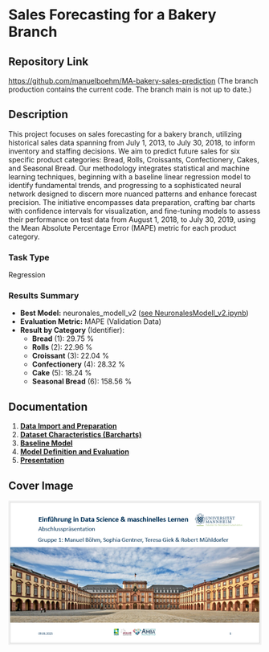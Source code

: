 # Sales Forecasting for a Bakery Branch

## Repository Link

https://github.com/manuelboehm/MA-bakery-sales-prediction
(The branch production contains the current code. The branch main is not up to date.)

## Description

This project focuses on sales forecasting for a bakery branch, utilizing historical sales data spanning from July 1, 2013, to July 30, 2018, to inform inventory and staffing decisions. We aim to predict future sales for six specific product categories: Bread, Rolls, Croissants, Confectionery, Cakes, and Seasonal Bread. Our methodology integrates statistical and machine learning techniques, beginning with a baseline linear regression model to identify fundamental trends, and progressing to a sophisticated neural network designed to discern more nuanced patterns and enhance forecast precision. The initiative encompasses data preparation, crafting bar charts with confidence intervals for visualization, and fine-tuning models to assess their performance on test data from August 1, 2018, to July 30, 2019, using the Mean Absolute Percentage Error (MAPE) metric for each product category.

### Task Type

Regression

### Results Summary

-   **Best Model:** neuronales_modell_v2 ([see NeuronalesModell_v2.ipynb](3_Model/NeuronalesModell_v2.ipynb))
-   **Evaluation Metric:** MAPE (Validation Data)
-   **Result by Category** (Identifier):
    -   **Bread** (1): 29.75 %
    -   **Rolls** (2): 22.96 %
    -   **Croissant** (3): 22.04 %
    -   **Confectionery** (4): 28.32 %
    -   **Cake** (5): 18.24 %
    -   **Seasonal Bread** (6): 158.56 %

## Documentation

1.  [**Data Import and Preparation**](0_DataPreparation/)
3.  [**Dataset Characteristics (Barcharts)**](1_DatasetCharacteristics/)
4.  [**Baseline Model**](2_BaselineModel/)
5.  [**Model Definition and Evaluation**](3_Model/)
6.  [**Presentation**](4_Presentation/README.md)

## Cover Image

![](CoverImage/Image_Presentation_Group_1.PNG)
